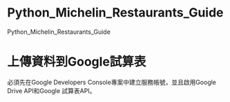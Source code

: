 # Python_Michelin_Restaurants_Guide
Python_Michelin_Restaurants_Guide

# 上傳資料到Google試算表
必須先在Google Developers Console專案中建立服務帳號，並且啟用Google Drive API和Google 試算表API。
